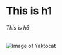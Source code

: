 # This is h1 
###### This is h6

![Image of Yaktocat](https://octodex.github.com/images/yaktocat.png)
